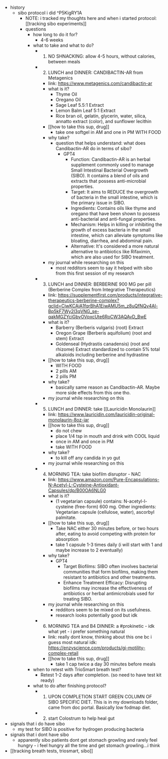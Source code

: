   * history
    * sibo protocol i did ^P5KigRY1A
      * NOTE: i tracked my thoughts here and when i started protocol: [[tracking sibo experiments]]
      * questions
        * how long to do it for?
          * 4-6 weeks
        * what to take and what to do?
          * 1) NO SHNACKING: allow 4-5 hours, without calories, between meals
          * 2) LUNCH and DINNER: CANDIBACTIN-AR from Metagenics
            * link: https://www.metagenics.com/candibactin-ar
            * what is it?
              * Thyme Oil
              * Oregano Oil
              * Sage Leaf 5.5:1 Extract
              * Lemon Balm Leaf 5:1 Extract
              * Rice bran oil, gelatin, glycerin, water, silica, annatto extract (color), and sunflower lecithin
            * [[how to take this sup, drug]]
              * take one softgel in AM and one in PM WITH FOOD
            * why take?
              * question that helps understand: what does Candibactin-AR do in terms of sibo?
                * GPT4
                  * Function: Candibactin-AR is an herbal supplement commonly used to manage Small Intestinal Bacterial Overgrowth (SIBO). It contains a blend of oils and extracts that possess anti-microbial properties.
                  * Target: It aims to REDUCE the overgrowth of bacteria in the small intestine, which is the primary issue in SIBO.
                  * Ingredients: Contains oils like thyme and oregano that have been shown to possess anti-bacterial and anti-fungal properties.
                  * Mechanism: Helps in killing or inhibiting the growth of excess bacteria in the small intestine, which can alleviate symptoms like bloating, diarrhea, and abdominal pain.
                  * Alternative: It's considered a more natural alternative to antibiotics like Rifaximin, which are also used for SIBO treatment.
            * my journal while researching on this
              * most redditors seem to say it helped with sibo from this first session of my research
          * 3) LUNCH and DINNER: BERBERINE 900 MG per pill (Berberine Complex from Integrative Therapeutics)
            * link: https://supplementfirst.com/products/integrative-therapeutics-berberine-complex?gclid=CjwKCAiA1fqrBhA1EiwAMU5m_z8uQfNQv4Al-Bp5kF7Wy2l3qVNG_se-qakMGZYciGbvOVpxcUte6RoCW3AQAvD_BwE
            * what is it?
              * Barberry (Berberis vulgaris) (root) Extract
              * Oregon Grape (Berberis aquifolium) (root and stem) Extract
              * Goldenseal (Hydrastis canadensis) (root and rhizome) Extract standardized to contain 5% total alkaloids including berberine and hydrastine
            * [[how to take this sup, drug]]
              * WITH FOOD
              * 2 pills AM
              * 2 pills PM
            * why take?
              * basically same reason as Candibactin-AR. Maybe more side effects from this one tho.
            * my journal while researching on this
          * 5) LUNCH and DINNER: take [[Lauricidin Monolaurin]]
            * link: https://www.lauricidin.com/lauricidin-original-monolaurin-8oz-jar
            * [[how to take this sup, drug]]
              * do not chew
              * place 1/4 tsp in mouth and drink with COOL liquid
              * once in AM and once in PM
              * take WITH FOOD
            * why take?
              * to kill off any candida in yo gut
            * my journal while researching on this
          * 4) MORNING TEA: take biofilm disruptor - NAC
            * link: https://www.amazon.com/Pure-Encapsulations-N-Acetyl-L-Cysteine-Antioxidant-Capsules/dp/B00OA6NLG0
            * what is it?
              * (1 vegetarian capsule) contains: N-acetyl-l-cysteine (free-form) 600 mg. Other ingredients: Vegetarian capsule (cellulose, water), ascorbyl palmitate.
            * [[how to take this sup, drug]]
              * Take NAC either 30 minutes before, or two hours after, eating to avoid competing with protein for absorption
              * take 1 capsule 1-3 times daily (i will start with 1 and maybe increase to 2 eventually)
            * why take?
              * GPT4
                * Target Biofilms: SIBO often involves bacterial communities that form biofilms, making them resistant to antibiotics and other treatments.
                * Enhance Treatment Efficacy: Disrupting biofilms may increase the effectiveness of antibiotics or herbal antimicrobials used for treating SIBO.
            * my journal while researching on this
              * redditors seem to be mixed on its usefulness.
              * research looks potentially good but idk
          * 6) MORNING TEA and B4 DINNER: a #prokinetic - idk what yet - i prefer something natural
            * link: really dont know, thinking about this one bc i guess most natural idk: https://enzyscience.com/products/gi-motility-complex-retail
            * [[how to take this sup, drug]]
              * take 1 cap twice a day 30 minutes before meals
        * when to retest with TrioSmart breath test?
          * Retest 1-2 days after completion. (so need to have test kit ready)
        * what to do after finishing protocol?
          * 1) UPON COMPLETION START GREEN COLUMN OF SIBO SPECIFIC DIET. This is in my downloads folder, came from doc portal. Basically low fodmap diet.
          * 2) start Colostrum to help heal gut
  * signals that i do have sibo
    * my test for SIBO is positive for hydrogen producing bacteria
  * signals that i dont have sibo
    * apparently sibo patients dont get stomach growling and rarely feel hungry - i feel hungry all the time and get stomach growling...i think
  * [[tracking breath tests, triosmart, sibo]]